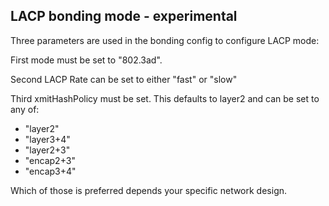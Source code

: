 ## LACP bonding mode - experimental

Three parameters are used in the bonding config to configure LACP mode:

First mode must be set to "802.3ad".

Second LACP Rate can be set to either "fast" or "slow"

Third xmitHashPolicy must be set. This defaults to layer2 and can be set to any of:
* "layer2"   
* "layer3+4"
* "layer2+3"
* "encap2+3"
* "encap3+4"

Which of those is preferred depends your specific network design.
